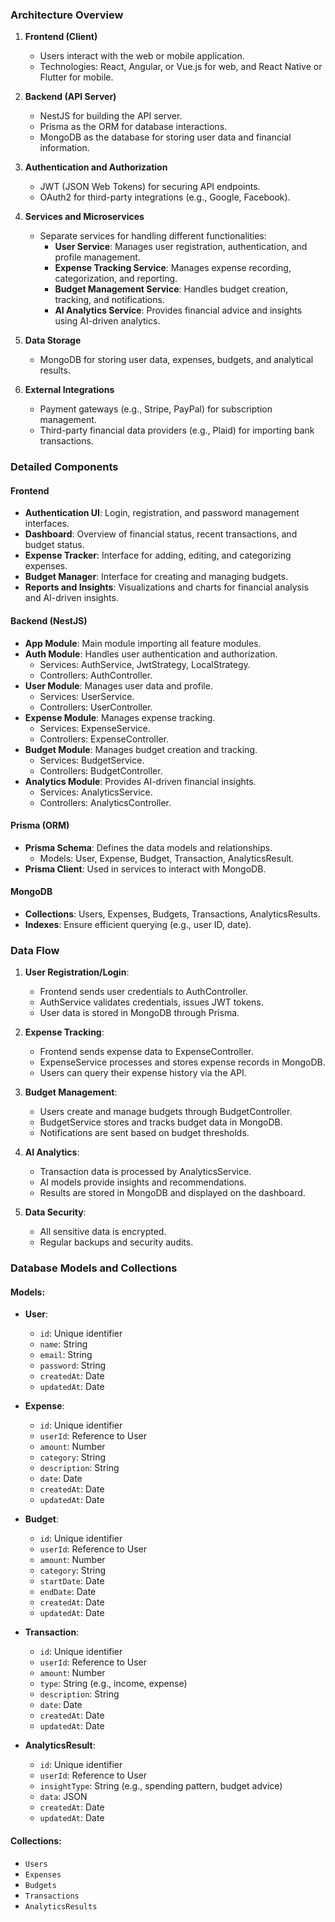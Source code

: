 ### Architecture Overview

1. **Frontend (Client)**

   - Users interact with the web or mobile application.
   - Technologies: React, Angular, or Vue.js for web, and React Native or Flutter for mobile.

2. **Backend (API Server)**

   - NestJS for building the API server.
   - Prisma as the ORM for database interactions.
   - MongoDB as the database for storing user data and financial information.

3. **Authentication and Authorization**

   - JWT (JSON Web Tokens) for securing API endpoints.
   - OAuth2 for third-party integrations (e.g., Google, Facebook).

4. **Services and Microservices**

   - Separate services for handling different functionalities:
     - **User Service**: Manages user registration, authentication, and profile management.
     - **Expense Tracking Service**: Manages expense recording, categorization, and reporting.
     - **Budget Management Service**: Handles budget creation, tracking, and notifications.
     - **AI Analytics Service**: Provides financial advice and insights using AI-driven analytics.

5. **Data Storage**

   - MongoDB for storing user data, expenses, budgets, and analytical results.

6. **External Integrations**
   - Payment gateways (e.g., Stripe, PayPal) for subscription management.
   - Third-party financial data providers (e.g., Plaid) for importing bank transactions.

### Detailed Components

#### Frontend

- **Authentication UI**: Login, registration, and password management interfaces.
- **Dashboard**: Overview of financial status, recent transactions, and budget status.
- **Expense Tracker**: Interface for adding, editing, and categorizing expenses.
- **Budget Manager**: Interface for creating and managing budgets.
- **Reports and Insights**: Visualizations and charts for financial analysis and AI-driven insights.

#### Backend (NestJS)

- **App Module**: Main module importing all feature modules.
- **Auth Module**: Handles user authentication and authorization.
  - Services: AuthService, JwtStrategy, LocalStrategy.
  - Controllers: AuthController.
- **User Module**: Manages user data and profile.
  - Services: UserService.
  - Controllers: UserController.
- **Expense Module**: Manages expense tracking.
  - Services: ExpenseService.
  - Controllers: ExpenseController.
- **Budget Module**: Manages budget creation and tracking.
  - Services: BudgetService.
  - Controllers: BudgetController.
- **Analytics Module**: Provides AI-driven financial insights.
  - Services: AnalyticsService.
  - Controllers: AnalyticsController.

#### Prisma (ORM)

- **Prisma Schema**: Defines the data models and relationships.
  - Models: User, Expense, Budget, Transaction, AnalyticsResult.
- **Prisma Client**: Used in services to interact with MongoDB.

#### MongoDB

- **Collections**: Users, Expenses, Budgets, Transactions, AnalyticsResults.
- **Indexes**: Ensure efficient querying (e.g., user ID, date).

### Data Flow

1. **User Registration/Login**:

   - Frontend sends user credentials to AuthController.
   - AuthService validates credentials, issues JWT tokens.
   - User data is stored in MongoDB through Prisma.

2. **Expense Tracking**:

   - Frontend sends expense data to ExpenseController.
   - ExpenseService processes and stores expense records in MongoDB.
   - Users can query their expense history via the API.

3. **Budget Management**:

   - Users create and manage budgets through BudgetController.
   - BudgetService stores and tracks budget data in MongoDB.
   - Notifications are sent based on budget thresholds.

4. **AI Analytics**:

   - Transaction data is processed by AnalyticsService.
   - AI models provide insights and recommendations.
   - Results are stored in MongoDB and displayed on the dashboard.

5. **Data Security**:
   - All sensitive data is encrypted.
   - Regular backups and security audits.

### Database Models and Collections

#### Models:

- **User**:

  - `id`: Unique identifier
  - `name`: String
  - `email`: String
  - `password`: String
  - `createdAt`: Date
  - `updatedAt`: Date

- **Expense**:

  - `id`: Unique identifier
  - `userId`: Reference to User
  - `amount`: Number
  - `category`: String
  - `description`: String
  - `date`: Date
  - `createdAt`: Date
  - `updatedAt`: Date

- **Budget**:

  - `id`: Unique identifier
  - `userId`: Reference to User
  - `amount`: Number
  - `category`: String
  - `startDate`: Date
  - `endDate`: Date
  - `createdAt`: Date
  - `updatedAt`: Date

- **Transaction**:

  - `id`: Unique identifier
  - `userId`: Reference to User
  - `amount`: Number
  - `type`: String (e.g., income, expense)
  - `description`: String
  - `date`: Date
  - `createdAt`: Date
  - `updatedAt`: Date

- **AnalyticsResult**:
  - `id`: Unique identifier
  - `userId`: Reference to User
  - `insightType`: String (e.g., spending pattern, budget advice)
  - `data`: JSON
  - `createdAt`: Date
  - `updatedAt`: Date

#### Collections:

- `Users`
- `Expenses`
- `Budgets`
- `Transactions`
- `AnalyticsResults`
